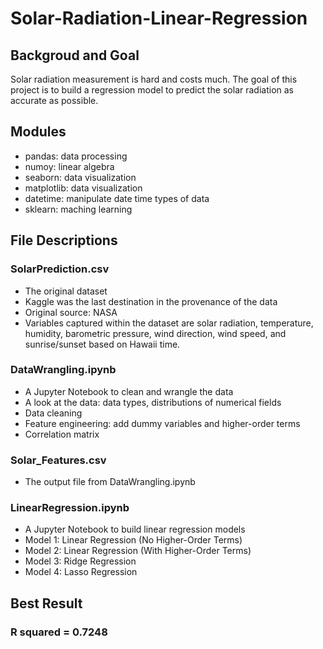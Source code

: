 # Solar-Radiation-Linear-Regression

## Backgroud and Goal
Solar radiation measurement is hard and costs much. The goal of this project is to build a regression model to predict the solar radiation as accurate as possible.

## Modules
- pandas: data processing
- numoy: linear algebra
- seaborn: data visualization
- matplotlib: data visualization
- datetime: manipulate date time types of data
- sklearn: maching learning
## File Descriptions
### SolarPrediction.csv
- The original dataset
- Kaggle was the last destination in the provenance of the data
- Original source: NASA
- Variables captured within the dataset are solar radiation, temperature, humidity, barometric pressure, wind direction, wind speed, and sunrise/sunset based on Hawaii time.

### DataWrangling.ipynb
- A Jupyter Notebook to clean and wrangle the data
- A look at the data: data types, distributions of numerical fields
- Data cleaning
- Feature engineering: add dummy variables and higher-order terms
- Correlation matrix 

### Solar_Features.csv
- The output file from DataWrangling.ipynb

### LinearRegression.ipynb
- A Jupyter Notebook to build linear regression models
- Model 1: Linear Regression (No Higher-Order Terms)
- Model 2: Linear Regression (With Higher-Order Terms)
- Model 3: Ridge Regression
- Model 4: Lasso Regression

## Best Result
### R squared = 0.7248
